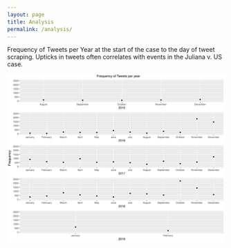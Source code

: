 ```yaml
---
layout: page
title: Analysis
permalink: /analysis/
---
```



 Frequency of Tweets per Year at the start of the case to the day of tweet scraping. Upticks in tweets often correlates with events in the Juliana v. US case.

![](assets/Rplot02.jpg)

